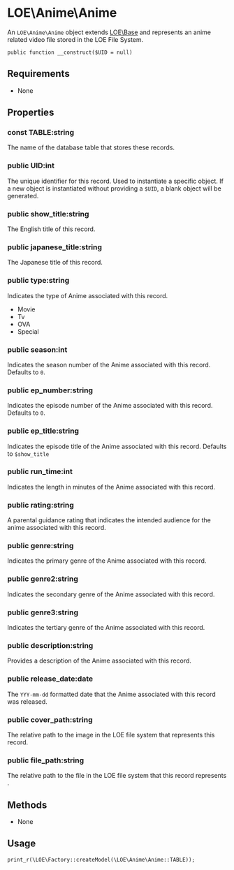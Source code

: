 # LOE\Anime\Anime

An `LOE\Anime\Anime` object extends [LOE\Base](../../Base.md) and represents an anime related video file stored in the LOE File System.

`public function __construct($UID = null)`

## Requirements

* None

## Properties

### const TABLE:string

The name of the database table that stores these records.

### public UID:int
The unique identifier for this record. Used to instantiate a specific object. If a new object is instantiated without providing a `$UID`, a blank object will be generated.

### public show_title:string

The English title of this record.

### public japanese_title:string

The Japanese title of this record.

### public type:string

Indicates the type of Anime associated with this record.
*  Movie
* Tv
* OVA
* Special

### public season:int

Indicates the season number of the Anime associated with this record. Defaults to `0`.

### public ep_number:string

Indicates the episode number of the Anime associated with this record. Defaults to `0`.

### public ep_title:string

Indicates the episode title of the Anime associated with this record. Defaults to `$show_title`

### public run_time:int

Indicates the length in minutes of the Anime associated with this record.

### public rating:string

A parental guidance rating that indicates the intended audience for the anime associated with this record.

### public genre:string

Indicates the primary genre of the Anime associated with this record.

### public genre2:string

Indicates the secondary genre of the Anime associated with this record.

### public genre3:string

Indicates the tertiary genre of the Anime associated with this record.

### public description:string

Provides a description of the Anime associated with this record.

### public release_date:date

The `YYY-mm-dd` formatted date that the Anime associated with this record was released.

### public cover_path:string

The relative path to the image in the LOE file system that represents this record.

### public file_path:string

The relative path to the file in the LOE file system that this record represents .

## Methods
* None

## Usage

`print_r(\LOE\Factory::createModel(\LOE\Anime\Anime::TABLE));`
